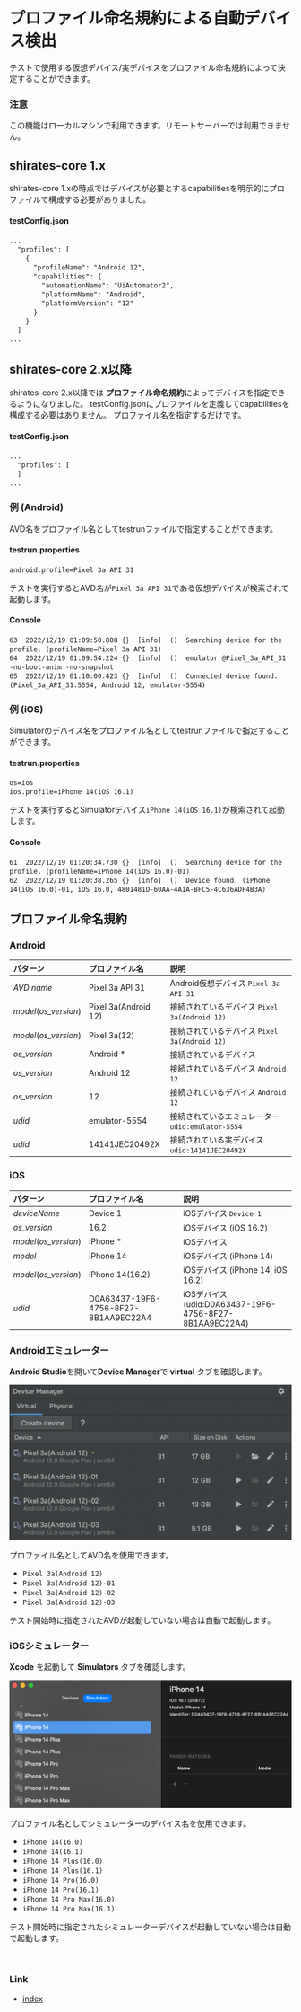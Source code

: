 # プロファイル命名規約による自動デバイス検出

テストで使用する仮想デバイス/実デバイスをプロファイル命名規約によって決定することができます。

### 注意

この機能はローカルマシンで利用できます。リモートサーバーでは利用できません。

## shirates-core 1.x

shirates-core 1.xの時点ではデバイスが必要とするcapabilitiesを明示的にプロファイルで構成する必要がありました。

#### testConfig.json

```
...
  "profiles": [
    {
      "profileName": "Android 12",
      "capabilities": {
        "automationName": "UiAutomator2",
        "platformName": "Android",
        "platformVersion": "12"
      }
    }
  ]
...  
```

## shirates-core 2.x以降

shirates-core 2.x以降では **プロファイル命名規約**によってデバイスを指定できるようになりました。
testConfig.jsonにプロファイルを定義してcapabilitiesを構成する必要はありません。
プロファイル名を指定するだけです。

#### testConfig.json

```
...
  "profiles": [
  ]
...  
```

### 例 (Android)

AVD名をプロファイル名としてtestrunファイルで指定することができます。

#### testrun.properties

```
android.profile=Pixel 3a API 31
```

テストを実行するとAVD名が`Pixel 3a API 31`である仮想デバイスが検索されて起動します。

#### Console

```
63	2022/12/19 01:09:50.808	{}	[info]	()	Searching device for the profile. (profileName=Pixel 3a API 31)
64	2022/12/19 01:09:54.224	{}	[info]	()	emulator @Pixel_3a_API_31 -no-boot-anim -no-snapshot
65	2022/12/19 01:10:00.423	{}	[info]	()	Connected device found. (Pixel_3a_API_31:5554, Android 12, emulator-5554)
```

### 例 (iOS)

Simulatorのデバイス名をプロファイル名としてtestrunファイルで指定することができます。

#### testrun.properties

```
os=ios
ios.profile=iPhone 14(iOS 16.1)
```

テストを実行するとSimulatorデバイス`iPhone 14(iOS 16.1)`が検索されて起動します。

#### Console

```
61	2022/12/19 01:20:34.730	{}	[info]	()	Searching device for the profile. (profileName=iPhone 14(iOS 16.0)-01)
62	2022/12/19 01:20:38.265	{}	[info]	()	Device found. (iPhone 14(iOS 16.0)-01, iOS 16.0, 4801481D-60AA-4A1A-BFC5-4C636ADF4B3A)
```

## プロファイル命名規約

### Android

| パターン                  | プロファイル名              | 説明                                  |
|:----------------------|:---------------------|:------------------------------------|
| _AVD name_            | Pixel 3a API 31      | Android仮想デバイス `Pixel 3a API 31`     |
| _model_(_os_version_) | Pixel 3a(Android 12) | 接続されているデバイス `Pixel 3a(Android 12)`  |
| _model_(_os_version_) | Pixel 3a(12)         | 接続されているデバイス `Pixel 3a(Android 12)`  |
| _os_version_          | Android *            | 接続されているデバイス                         |
| _os_version_          | Android 12           | 接続されているデバイス `Android 12`            |
| _os_version_          | 12                   | 接続されているデバイス `Android 12`            |
| _udid_                | emulator-5554        | 接続されているエミュレーター `udid:emulator-5554` |
| _udid_                | 14141JEC20492X       | 接続されている実デバイス `udid:14141JEC20492X`  |

### iOS

| パターン                  | プロファイル名                              | 説明                                                  |
|:----------------------|:-------------------------------------|:----------------------------------------------------|
| _deviceName_          | Device 1                             | iOSデバイス `Device 1`                                  |
| _os_version_          | 16.2                                 | iOSデバイス (iOS 16.2)                                  |
| _model_(_os_version_) | iPhone *                             | iOSデバイス                                             |
| _model_               | iPhone 14                            | iOSデバイス (iPhone 14)                                 |
| _model_(_os_version_) | iPhone 14(16.2)                      | iOSデバイス (iPhone 14, iOS 16.2)                       |
| _udid_                | D0A63437-19F6-4756-8F27-8B1AA9EC22A4 | iOSデバイス (udid:D0A63437-19F6-4756-8F27-8B1AA9EC22A4) |

### Androidエミュレーター

**Android Studio**を開いて**Device Manager**で **virtual** タブを確認します。

![Device Manager](../_images/device-manager-virtual.png)

プロファイル名としてAVD名を使用できます。

- `Pixel 3a(Android 12)`
- `Pixel 3a(Android 12)-01`
- `Pixel 3a(Android 12)-02`
- `Pixel 3a(Android 12)-03`

テスト開始時に指定されたAVDが起動していない場合は自動で起動します。

### iOSシミュレーター

**Xcode** を起動して **Simulators** タブを確認します。

![Device Manager](../_images/devices-and-simulators.png)

プロファイル名としてシミュレーターのデバイス名を使用できます。

- `iPhone 14(16.0)`
- `iPhone 14(16.1)`
- `iPhone 14 Plus(16.0)`
- `iPhone 14 Plus(16.1)`
- `iPhone 14 Pro(16.0)`
- `iPhone 14 Pro(16.1)`
- `iPhone 14 Pro Max(16.0)`
- `iPhone 14 Pro Max(16.1)`

テスト開始時に指定されたシミュレーターデバイスが起動していない場合は自動で起動します。

<br>

### Link

- [index](../../index_ja.md)
